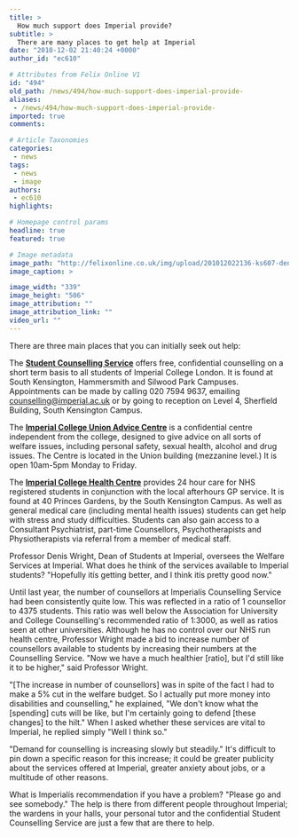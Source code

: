 ```yaml
---
title: >
  How much support does Imperial provide?
subtitle: >
  There are many places to get help at Imperial
date: "2010-12-02 21:40:24 +0000"
author_id: "ec610"

# Attributes from Felix Online V1
id: "494"
old_path: /news/494/how-much-support-does-imperial-provide-
aliases:
 - /news/494/how-much-support-does-imperial-provide-
imported: true
comments:

# Article Taxonomies
categories:
 - news
tags:
 - news
 - image
authors:
 - ec610
highlights:

# Homepage control params
headline: true
featured: true

# Image metadata
image_path: "http://felixonline.co.uk/img/upload/201012022136-ks607-deniswri.jpg"
image_caption: >

image_width: "339"
image_height: "506"
image_attribution: ""
image_attribution_link: ""
video_url: ""
---
```


There are three main places that you can initially seek out help:

The [__Student Counselling Service__](http://www3.imperial.ac.uk/counselling) offers free, confidential counselling on a short term basis to all students of Imperial College London. It is found at South Kensington, Hammersmith and Silwood Park Campuses. Appointments can be made by calling 020 7594 9637, emailing counselling@imperial.ac.uk or by going to reception on Level 4, Sherfield Building, South Kensington Campus.

The [__Imperial College Union Advice Centre__](http://www.imperialcollegeunion.org/information-and-advice/) is a confidential centre independent from the college, designed to give advice on all sorts of welfare issues, including personal safety, sexual health, alcohol and drug issues. The Centre is located in the Union building (mezzanine level.) It is open 10am-5pm Monday to Friday.

The [__Imperial College Health Centre__](http://www.imperialcollegehealthcentre.co.uk/) provides 24 hour care for NHS registered students in conjunction with the local afterhours GP service. It is found at 40 Princes Gardens, by the South Kensington Campus. As well as general medical care (including mental health issues) students can get help with stress and study difficulties. Students can also gain access to a Consultant Psychiatrist, part-time Counsellors, Psychotherapists and Physiotherapists via referral from a member of medical staff.

Professor Denis Wright, Dean of Students at Imperial, oversees the Welfare Services at Imperial. What does he think of the services available to Imperial students? "Hopefully itís getting better, and I think itís pretty good now."

Until last year, the number of counsellors at Imperialís Counselling Service had been consistently quite low. This was reflected in a ratio of 1 counsellor to 4375 students. This ratio was well below the Association for University and College Counselling's recommended ratio of 1:3000, as well as ratios seen at other universities. Although he has no control over our NHS run health centre, Professor Wright made a bid to increase number of counsellors available to students by increasing their numbers at the Counselling Service. "Now we have a much healthier [ratio], but I'd still like it to be higher," said Professor Wright.

"[The increase in number of counsellors] was in spite of the fact I had to make a 5% cut in the welfare budget. So I actually put more money into disabilities and counselling," he explained, "We don't know what the [spending] cuts will be like, but I'm certainly going to defend [these changes] to the hilt." When I asked whether these services are vital to Imperial, he replied simply "Well I think so."

"Demand for counselling is increasing slowly but steadily." It's difficult to pin down a specific reason for this increase; it could be greater publicity about the services offered at Imperial, greater anxiety about jobs, or a multitude of other reasons.

What is Imperialís recommendation if you have a problem? "Please go and see somebody." The help is there from different people throughout Imperial; the wardens in your halls, your personal tutor and the confidential Student Counselling Service are just a few that are there to help.

